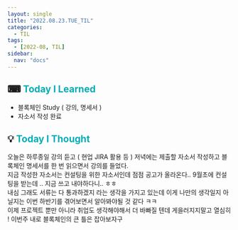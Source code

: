 ```yaml
---
layout: single
title: "2022.08.23.TUE_TIL"
categories:
  - TIL
tags:
  - [2022-08, TIL]
sidebar:
  nav: "docs"
---
```


## ⌨ <a style="color:#00adb5">Today I Learned</a>

- 블록체인 Study ( 강의, 명세서 )
- 자소서 작성 완료

## 💡 <a style="color:#00adb5">Today I Thought</a>

오늘은 하루종일 강의 듣고 ( 현업 JIRA 활용 등 ) 저녁에는 제출할 자소서 작성하고 블록체인 명세서를 한 번 읽으면서 강의를 들었다.<br>
지금 작성한 자소서는 컨설팅을 위한 자소서인데 점점 공고가 올라온다.. 9월초에 컨설팅을 받는데 .. 지금 쓰고 내야하다니.. ㅎㅎ<br>
내심 그래도 서류는 다 통과하겠지 라는 생각을 가지고 있는데 이게 나만의 생각일지 아닐지는 이번 하반기를 겪어보면서 알아봐야될 것 같다 ㅋㅋ<br>
이제 프로젝트 뿐만 아니라 취업도 생각해야해서 더 바빠질 텐데 게을러지지말고 열심히 ! 이번주 내로 블록체인의 큰 틀은 잡아보자구
